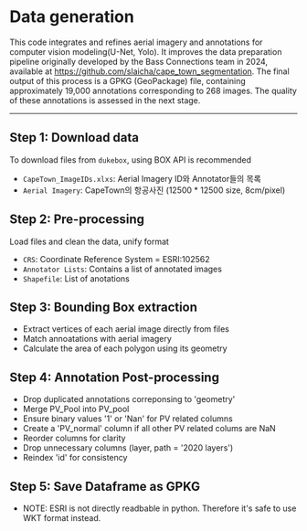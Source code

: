 # Data generation

This code integrates and refines aerial imagery and annotations for computer vision modeling(U-Net, Yolo). It improves the data preparation pipeline originally developed by the Bass Connections team in 2024, available at https://github.com/slaicha/cape_town_segmentation. The final output of this process is a GPKG (GeoPackage) file, containing approximately 19,000 annotations corresponding to 268 images. The quality of these annotations is assessed in the next stage.

----
## Step 1: Download data

To download files from `dukebox`, using BOX API is recommended

* `CapeTown_ImageIDs.xlxs`: Aerial Imagery ID와 Annotator들의 목록
* `Aerial Imagery`: CapeTown의 항공사진 (12500 * 12500 size, 8cm/pixel)

## Step 2: Pre-processing

Load files and clean the data, unify format

* `CRS`: Coordinate Reference System = ESRI:102562
* `Annotator Lists`: Contains a list of annotated images
* `Shapefile`: List of anotations

## Step 3: Bounding Box extraction

* Extract vertices of each aerial image directly from files
* Match annoatations with aerial imagery
* Calculate the area of each polygon using its geometry

## Step 4: Annotation Post-processing

* Drop duplicated annotations correponsing to 'geometry' 
* Merge PV_Pool into PV_pool
* Ensure binary values '1' or 'Nan' for PV related columns
* Create a 'PV_normal' column if all other PV related colums are NaN
* Reorder columns for clarity
* Drop unnecessary columns (layer, path = '2020 layers')
* Reindex 'id' for consistency

## Step 5: Save Dataframe as GPKG

* NOTE: ESRI is not directly readbable in python. Therefore it's safe to use WKT format instead.
